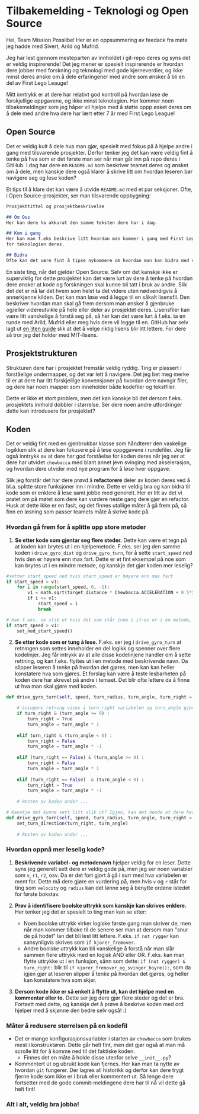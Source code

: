 # Tilbakemelding - Teknologi og Open Source

Hei, Team Mission Possilbe! Her er en oppsummering av feedack fra møte jeg hadde med Sivert, Arild og Mufrid.

Jeg har lest gjennom mesteparten av innholdet i git-repo deres og syns det er veldig inspirerende! Det jeg mener er
spesielt inspirerende er hvordan dere jobber med forskning og teknologi med gode kjerneverdier, og ikke minst deres
ønske om å dele erfaringener med andre som ønsker å bli en del av First Lego Leauge!

Mitt inntrykk er at dere har relativt god kontroll på hvordan løse de forskjellige oppgavene, og ikke minst teknologien.
Her kommer noen tilbakemeldinger som jeg håper vil hjelpe med å støtte oppp øsket deres om å dele med andre hva dere har
lært etter 7 år med First Lego League!

## Open Source
Det er veldig kult å dele hva man gjør, spesielt med fokus på å hjelpe andre i gang med tilsvarende prosjekter. Derfor
tenker jeg det kan være veldig fint å tenke på hva som er det første man ser når man går inn på repo deres i GitHub.
I dag har dere en `README.md` som beskriver teamet deres og ønsket om å dele, men kanskje dere også klarer å skrive litt
om hvordan leseren bør navigere seg og lese koden?

Et tips til å klare det kan være å utvide `README.md` med et par seksjoner. Ofte, i Open Source-prosjekter, ser man
tilsvarende oppbygning:
```markdown
Prosjekttittel og prosjektbeskrivelse

## Om Oss
Her kan dere ha akkurat den samme teksten dere har i dag.

## Kom i gang
Her kan man f.eks beskrive litt hvordan man kommer i gang med First Lego Leauge, og hvordan sette opp det relevenate
for teknologien deres.

## Bidra
Ofte kan det være fint å tipse nykommere om hvordan man kan bidra med videreutvikling av prosjektet.
```

En siste ting, når det gjelder Open Source. Selv om det kanskje ikke er superviktig for dette prosjektet kan det være
lurt av dere å tenke på hvordan dere ønsker at kode og forskningen skal kunne bli tatt i bruk av andre. Slik det det er
nå lar det hvem som helst ta det videre uten nødvendigvis å annerkjenne kilden. Det kan man løse ved å legge til en
såkalt lisensfil. Den beskriver hvordan man skal gå frem dersom man ønsker å gjenbruke og/eller videreutvikle på
hele eller deler av prosjektet deres. Lisensfiler kan være litt vanskelige å forstå seg på, så her kan det være lurt å
f.eks. ta en runde med Arild, Mufrid eller meg hvis dere vil legge til en. GitHub har selv lagt ut [en liten guide](https://docs.github.com/en/repositories/managing-your-repositorys-settings-and-features/customizing-your-repository/licensing-a-repository)
slik at det å velge riktig lisens blir litt lettere. For dere så tror jeg det holder med MIT-lisens.

## Prosjektstrukturen
Strukturen dere har i prosjektet fremstår veldig ryddig. Ting er plassert i forståelige undermapper,
og det var lett å navigere. Det jeg bet meg merke til er at dere har litt forskjellige konvensjoner på hvordan dere
navngir filer, og dere har noen mapper som inneholder både kodefiler og tekstfiler.

Dette er ikke et stort problem, men det kan kanskje bli det dersom f.eks. prosjektets innhold dobbler i størrelse.
Ser dere noen andre utfordringer dette kan introdusere for prosjektet?

## Koden
Det er veldig fint med en gjenbrukbar klasse som håndterer den vaskelige logikken slik at dere kan fokusere på å løse
oppggavene i rundefiler. Jeg får også inntrykk av at dere har god forståelse for koden deres når jeg ser at dere har
utvidet `chewbacca` med blant annet jevn svinging med akselerasjon, og hvordan dere utvider med nye program for å løse
hver oppgave.

Slik jeg forstår det har dere prøvd å **refactorere** deler av koden deres ved å bl.a. splitte store funksjoner inn i
mindre. Dette er veldig bra og kan bidra til kode som er enklere å lese samt jobbe med generelt. Her er litt av det
vi pratet om på møtet som dere kan vurdere neste gang dere gjør en refactor. Husk at dette ikke er en fasit, og
det finnes utallige måter å gå frem på, så finn en løsning som passer teamets måte å skrive kode på.

### Hvordan gå frem for å splitte opp store metoder
1. **Se etter kode som gjentar seg flere steder.** Dette kan være et tegn på at koden kan brytes ut i en hjelpemetode.
   F.eks. ser jeg den samme koden i `drive_gyro_dist` og `drive_gyro_turn`, for å sette `start_speed` ned hvis den er
   høyere enn max fart. Dette er et fint eksempel på noe som kan brytes ut i en mindre metode, og kanskje det gjør koden
   mer leselig?
```python
#setter start_speed ned hvis start_speed er høyere enn max fart
if start_speed > v1:
    for i in range(start_speed, 0, -1):
        v1 = math.sqrt(target_distance * Chewbacca.ACCELERATION + 0.5*i**2 + 0.5*end_speed**2)
        if i <= v1:
            start_speed = i
            break

# Kan f.eks. se slik ut hvis det som står inne i if-en er i en metode, men kanskje dere finner på et bedre navn selv.
if start_speed > v1:
    set_ned_start_speed()
```

2. **Se etter kode som er tung å lese.** F.eks. ser jeg i `drive_gyro_turn` at retningen som settes inneholder en del
   logikk og spenner over flere kodelinjer. Jeg får intrykk av at alle disse kodelinjene handler om å sette rettning,
   og kan f.eks. flyttes ut i en metode med beskrivende navn. Da slipper leseren å tenke på hvordan det gjøres, men
   kan kan heller konstatere hva som gjøres. Et forslag kan være å teste lesbarheten på koden dere har skrevet på andre
   i temaet. Det blir ofte lettere da å finne ut hva man skal gjøre med koden.
```python
def drive_gyro_turn(self, speed, turn_radius, turn_angle, turn_right = True, start_speed = 0, end_speed = 0, stop_at_end = True, kP=1.0):

    # svingens retning vises i turn_right variabelen og turn_angle gjøres alltid positiv.
    if turn_right & (turn_angle >= 0) :
        turn_right = True
        turn_angle = turn_angle * 1
    
    elif turn_right & (turn_angle < 0) :
        turn_right = False
        turn_angle = turn_angle * -1
    
    elif (turn_right == False) & (turn_angle >= 0) :
        turn_right = False
        turn_angle = turn_angle * 1
    
    elif (turn_right == False)  & (turn_angle < 0) :
        turn_right = True
        turn_angle = turn_angle * -1
    
    # Resten av koden under ...

# Kanskje det kunne sett litt slik ut? Igjen, kan det hende at dere har et bedre navn for metoden siden dere kjenner koden best.
def drive_gyro_turn(self, speed, turn_radius, turn_angle, turn_right = True, start_speed = 0, end_speed = 0, stop_at_end = True, kP=1.0):
    set_turn_direction(turn_right, turn_angle)
    
    # Resten av koden under ...
```

### Hvordan oppnå mer leselig kode?
1. **Beskrivende variabel- og metodenavn** hjelper veldig for en leser. Dette syns jeg generelt sett dere er veldig gode
   på, men jeg ser noen variabler som `v`, `r1`, `r2`, osv. Da er det fort gjort å gå i surr med hva variabelen er ment for.
   Dette må dere gjøre en vurdering på, men hvis `v` og `r` står for ting som `velocity` og `radius` kan det lønne seg å
   benytte ordene istedet for første bokstav.

2. **Prøv å identifisere boolske uttrykk som kanskje kan skrives enklere.** Her tenker jeg det er spesielt to ting man
   kan se etter:
    * Noen boolske uttrykk virker logiske første gang man skriver de, men når man kommer tilbake til de senere ser man at
      dersom man "snur de på hodet" lan det bli lest litt lettere. F.eks. `if not rygger` kan sansynligvis skrives
      som `if kjorer_fremover`.
    * Andre boolske uttrykk kan bli vanskelige å forstå når man slår sammen flere uttrykk med en logisk AND eller OR.
      F.eks. kan man flytte uttrykke ut i en funksjon, sånn som dette: `if (not rygger) & turn_right:` blir til
      `if kjorer_fremover_og_svinger_hoyre():`, som da igjen gjør at leseren slipper å tenke på hvordan det gjøres, og
      heller kan konstatere hva som skjer.

3. **Dersom kode ikke er så enkelt å flytte ut, kan det hjelpe med en kommentar eller to.** Dette ser jeg dere gjør
   flere steder og det er bra. Fortsett med dette, og kanskje det å prøve å beskrive koden med ord hjelper med å skjønne
   den bedre selv også! :)

### Måter å redusere størrelsen på en kodefil
- Det er mange konfigurasjonsvariabler i starten av `chewbacca` som brukes mest i konstruktøren. Dette går helt fint,
  men det gjør også at man må scrolle litt for å komme ned til det faktiske koden.
    - Finnes det en måte å holde disse utenfor selve `__init__.py`?
- Kommentert ut og ubrukt kode kan fjernes. Her kan man ta nytte av hvordan `git` fungerer. Der lagres all historikk
  og derfor kan dere trygt fjerne kode som ikke er i bruk eller kommentert ut. Så lenge dere fortsetter med de gode
  commit-meldingene dere har til nå vil dette gå helt fint!

### Alt i alt, veldig bra jobba!
